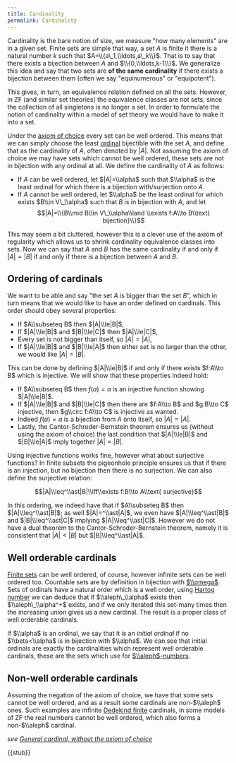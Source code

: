 ```yaml
---
title: Cardinality
permalink: Cardinality
---
```



Cardinality is the bare notion of size, we measure "how many elements" are in a given set. Finite sets are simple that way, a set $A$ is finite it there is a natural number $k$ such that $A=\\{a\_1,\\ldots,a\_k\\}$. That is to say that there exists a bijection between $A$ and $\\{0,\\ldots,k-1\\}$. We generalize this idea and say that two sets are **of the same cardinality** if there exists a bijection between them (often we say "equinumerous" or "equipotent").

This gives, in turn, an equivalence relation defined on all the sets. However, in ZF (and similar set theories) the equivalence classes are not sets, since the collection of all singletons is no longer a set. In order to formulate the notion of cardinality within a model of set theory we would have to make it into a set.

Under the [axiom of choice](Axiom_of_Choice "Axiom of Choice") every set can be well ordered. This means that we can simply choose the least [ordinal](Ordinal "Ordinal") bijectible with the set $A$, and define that as the cardinality of $A$, often denoted by $|A|$. Not assuming the axiom of choice we may have sets which cannot be well ordered, these sets are not in bijection with any ordinal at all. We define the cardinality of $A$ as follows:

-    If $A$ can be well ordered, let $|A|=\\alpha$ such that $\\alpha$ is the least ordinal for which there is a bijection with/surjection onto $A$.
-    If $A$ cannot be well ordered, let $\\alpha$ be the least ordinal for which exists $B\\in V\_\\alpha$ such that $B$ is in bijection with $A$, and let $$|A|=\\{B\\mid B\\in V\_\\alpha\\land \\exists f:A\\to B\\text{ bijection}\\}$$

This may seem a bit cluttered, however this is a clever use of the axiom of regularity which allows us to shrink cardinality equivalence classes into sets. Now we can say that $A$ and $B$ has the same cardinality if and only if $|A|=|B|$ if and only if there is a bijection between $A$ and $B$.

## Ordering of cardinals

We want to be able and say "the set $A$ is bigger than the set $B$", which in turn means that we would like to have an order defined on cardinals. This order should obey several properties:

-    If $A\\subseteq B$ then $|A|\\le|B|$,
-    If $|A|\\le|B|$ and $|B|\\le|C|$ then $|A|\\le|C|$,
-    Every set is not bigger than itself, so $|A|=|A|$,
-    If $|A|\\le|B|$ and $|B|\\le|A|$ then either set is no larger than the other, we would like $|A|=|B|$.

This can be done by defining $|A|\\le|B|$ if and only if there exists $f:A\\to B$ which is injective. We will show that these properties indeed hold:

-    If $A\\subseteq B$ then $f(a)=a$ is an injective function showing $|A|\\le|B|$.
-    If $|A|\\le|B|$ and $|B|\\le|C|$ then there are $f:A\\to B$ and $g:B\\to C$ injective, then $g\\circ f:A\\to C$ is injective as wanted.
-    Indeed $f(a)=a$ is a bijection from $A$ onto itself, so $|A|=|A|$.
-    Lastly, the Cantor-Schroder-Bernstein theorem ensures us (without using the axiom of choice) the last condition that $|A|\\le|B|$ and $|B|\\le|A|$ imply together $|A|=|B|$.

Using injective functions works fine, however what about surjective functions? In finite subsets the pigeonhole principle ensures us that if there is an injection, but no bijection then there is no surjection. We can also define the surjective relation:

$$|A|\\leq^\\ast|B|\\iff\\exists f:B\\to A\\text{ surjective}$$

In this ordering, we indeed have that if $A\\subseteq B$ then $|A|\\leq^\\ast|B|$; as well $|A|=^\\ast|A|$, we even have $|A|\\leq^\\ast|B|$ and $|B|\\leq^\\ast|C|$ implying $|A|\\leq^\\ast|C|$. However we do not have a dual theorem to the Cantor-Schroder-Bernstein theorem, namely it is consistent that $|A|<|B|$ but $|B|\\leq^\\ast|A|$.

## Well orderable cardinals

[Finite sets](Parlour "Parlour") can be well ordered, of course, however infinite sets can be well ordered too. Countable sets are by definition in bijection with [$\\omega$](Omega "Omega"). Sets of ordinals have a natural order which is a well order, using [Hartog number](Hartog_number "Hartog number") we can deduce that if $\\aleph\_\\alpha$ exists then $\\aleph\_\\alpha^+$ exists, and if we only iterated this set-many times then the increasing union gives us a new cardinal. The result is a proper class of well orderable cardinals.

If $\\alpha$ is an ordinal, we say that it is an *initial ordinal* if no $\\beta<\\alpha$ is in bijection with $\\alpha$. We can see that initial ordinals are exactly the cardinalities which represent well orderable cardinals, these are the sets which use for [$\\aleph$-numbers](Aleph "Aleph").


## Non-well orderable cardinals

Assuming the negation of the axiom of choice, we have that some sets cannot be well ordered, and as a result some cardinals are non-$\\aleph$ ones. Such examples are infinite [Dedekind finite](D-finite "D-finite") cardinals, in some models of ZF the real numbers cannot be well ordered, which also forms a non-$\\aleph$ cardinal.

*see [General cardinal, without the axiom of choice](Cardinal\_general "Cardinal\_general")*

{{stub}}

